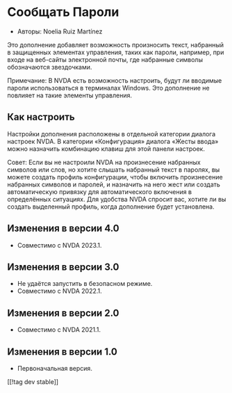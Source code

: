 # Сообщать Пароли #

* Авторы: Noelia Ruiz Martínez

Это дополнение добавляет возможность произносить текст, набранный в
защищенных элементах управления, таких как пароли, например, при входе на
веб-сайты электронной почты, где набранные символы обозначаются звездочками.

Примечание: В NVDA есть возможность настроить, будут ли вводимые пароли
использоваться в терминалах Windows. Это дополнение не повлияет на такие
элементы управления.

## Как настроить

Настройки дополнения расположены в отдельной категории диалога настроек
NVDA. В категории «Конфигурация» диалога «Жесты ввода» можно назначить
комбинацию клавиш для этой панели настроек.

Совет: Если вы не настроили NVDA на произнесение набранных символов или
слов, но хотите слышать набранный текст в паролях, вы можете создать профиль
конфигурации, чтобы включить произнесение набранных символов и паролей, и
назначить на него жест или создать автоматическую привязку для
автоматического включения в определённых ситуациях. Для удобства NVDA
спросит вас, хотите ли вы создать выделенный профиль, когда дополнение будет
установлена.

## Изменения в версии 4.0 ##
* Совместимо с NVDA 2023.1.

## Изменения в версии 3.0 ##
* Не удаётся запустить в безопасном режиме.
* Совместимо с NVDA 2022.1.

## Изменения в версии 2.0 ##
* Совместимо с NVDA 2021.1.

## Изменения в версии 1.0 ##
* Первоначальная версия.

[[!tag dev stable]]

